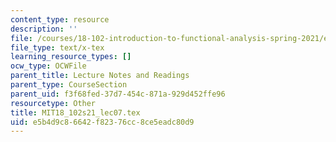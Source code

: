 ```yaml
---
content_type: resource
description: ''
file: /courses/18-102-introduction-to-functional-analysis-spring-2021/e5b4d9c86642f82376cc8ce5eadc80d9_MIT18_102s21_lec07.tex
file_type: text/x-tex
learning_resource_types: []
ocw_type: OCWFile
parent_title: Lecture Notes and Readings
parent_type: CourseSection
parent_uid: f3f68fed-37d7-454c-871a-929d452ffe96
resourcetype: Other
title: MIT18_102s21_lec07.tex
uid: e5b4d9c8-6642-f823-76cc-8ce5eadc80d9
---
```

